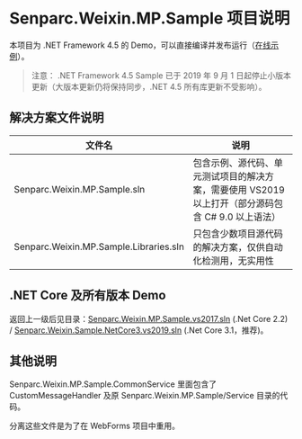 # Senparc.Weixin.MP.Sample 项目说明

本项目为 .NET Framework 4.5 的 Demo，可以直接编译并发布运行（[在线示例](http://net45.sdk.weixin.senparc.com/)）。

> 注意： .NET Framework 4.5 Sample 已于 2019 年 9 月 1 日起停止小版本更新（大版本更新仍将保持同步，.NET 4.5 所有库更新不受影响）。

## 解决方案文件说明

| 文件名 |  说明
|-------|---------
| Senparc.Weixin.MP.Sample.sln | 包含示例、源代码、单元测试项目的解决方案，需要使用 VS2019 以上打开（部分源码包含 C# 9.0 以上语法）
| Senparc.Weixin.MP.Sample.Libraries.sln | 只包含少数项目源代码的解决方案，仅供自动化检测用，无实用性

## .NET Core 及所有版本 Demo

返回上一级后见目录：[Senparc.Weixin.MP.Sample.vs2017.sln](../netcore2.2-mvc/) (.Net Core 2.2) / [Senparc.Weixin.Sample.NetCore3.vs2019.sln](../netcore3.1-mvc/) (.Net Core 3.1，推荐)。


## 其他说明

Senparc.Weixin.MP.Sample.CommonService 里面包含了 CustomMessageHandler 及原 Senparc.Weixin.MP.Sample/Service 目录的代码。

分离这些文件是为了在 WebForms 项目中重用。
